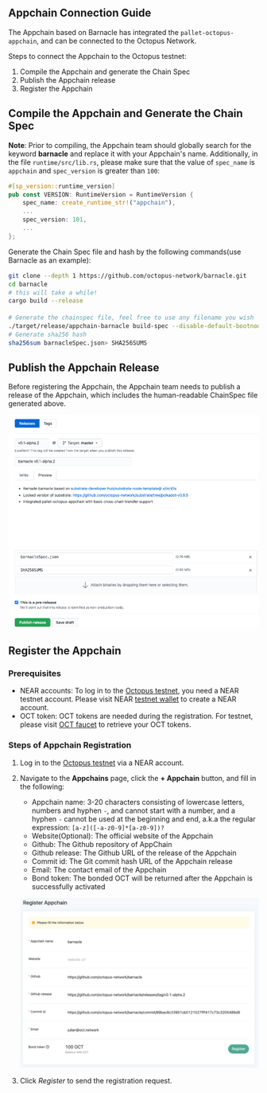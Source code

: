 ## Appchain Connection Guide

The Appchain based on Barnacle has integrated the `pallet-octopus-appchain`, and can be connected to the Octopus Network.

Steps to connect the Appchain to the Octopus testnet:

1. Compile the Appchain and generate the Chain Spec
2. Publish the Appchain release
3. Register the Appchain

## Compile the Appchain and Generate the Chain Spec

**Note**: Prior to compiling, the Appchain team should globally search for the keyword **barnacle** and replace it with your Appchain's name. Additionally, in the file `runtime/src/lib.rs`, please make sure that the value of `spec_name` is `appchain` and `spec_version` is greater than `100`:

```Rust
#[sp_version::runtime_version]
pub const VERSION: RuntimeVersion = RuntimeVersion {
	spec_name: create_runtime_str!("appchain"),
	...
	spec_version: 101,
	...
};
```

Generate the Chain Spec file and hash by the following commands(use Barnacle as an example):

```bash
git clone --depth 1 https://github.com/octopus-network/barnacle.git
cd barnacle
# this will take a while!
cargo build --release

# Generate the chainspec file, feel free to use any filename you wish
./target/release/appchain-barnacle build-spec --disable-default-bootnode --chain dev> barnacleSpec.json 
# Generate sha256 hash
sha256sum barnacleSpec.json> SHA256SUMS
```

## Publish the Appchain Release

Before registering the Appchain, the Appchain team needs to publish a release of the Appchain, which includes the human-readable ChainSpec file generated above.

![Release screenshot](./release.png)

## Register the Appchain

### Prerequisites
* NEAR accounts: To log in to the [Octopus testnet](https://testnet.oct.network/), you need a NEAR testnet account. Please visit NEAR [testnet wallet](https://wallet.testnet.near.org/) to create a NEAR account. 
* OCT token: OCT tokens are needed during the registration. For testnet, please visit [OCT faucet](https://faucet.testnet.oct.network/) to retrieve your OCT tokens.

### Steps of Appchain Registration

1. Log in to the [Octopus testnet](https://testnet.oct.network/) via a NEAR account.
2. Navigate to the **Appchains** page, click the **+ Appchain** button, and fill in the following:
    * Appchain name: 3-20 characters consisting of lowercase letters, numbers and hyphen `-`, and cannot start with a number, and a hyphen `-` cannot be used at the beginning and end, a.k.a the regular expression: `[a-z]([-a-z0-9]*[a-z0-9])?` 
    * Website(Optional): The official website of the Appchain
    * Github: The Github repository of AppChain
    * Github release: The Github URL of the release of the Appchain
    * Commit id: The Git commit hash URL of the Appchain release
    * Email: The contact email of the Appchain
    * Bond token: The bonded OCT will be returned after the Appchain is successfully activated

   ![Register Screenshot](./register.png)

3. Click *Register* to send the registration request.
